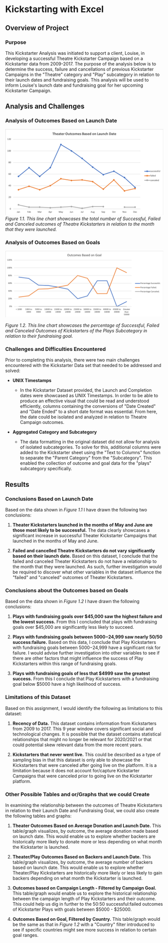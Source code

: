 # Kickstarting with Excel

## Overview of Project

### Purpose

This Kickstarter Analysis was initiated to support a client, Louise, in developing a successful Theatre Kickstarter Campaign based on a Kickstarter data from 2009-2017. The purpose of the analysis below is to determine the success, failure and cancellations of previous Kickstarter Campaigns in the "Theatre" category and "Play" subcategory in relation to their launch dates and fundraising goals. This analysis will be used to inform Louise's launch date and fundraising goal for her upcoming Kickstarter Campaign. 

## Analysis and Challenges

### Analysis of Outcomes Based on Launch Date

![](https://github.com/hollyouellette/kickstarter-analysis/blob/main/Resources/Theater_Outcomes_vs_Launch.png?raw=true)
_Figure 1.1. This line chart showcases the total number of Successful, Failed and Canceled outcomes of Theatre Kickstarters in relation to the month that they were launched._

### Analysis of Outcomes Based on Goals

![](https://github.com/hollyouellette/kickstarter-analysis/blob/main/Resources/Outcomes_vs_Goals.png?raw=true)

_Figure 1.2. This line chart showcases the percentage of Successful, Failed and Canceled Outcomes of Kickstarters of the Plays Subcategory in relation to their fundraising goal._

### Challenges and Difficulties Encountered

Prior to completing this analysis, there were two main challenges encountered with the Kickstarter Data set that needed to be addressed and solved:

* **UNIX Timestamps**

  * In the Kickstarter Dataset provided, the Launch and Completion dates were showcased as UNIX Timestamps. In order to be able to produce an effective visual that could be read and understood efficiently, columns containing the conversions of "Date Created" and "Date Ended" to a short date format was essential. From here, the date could be isolated and analyzed in relation to Theatre Campaign outcomes.

* **Aggregated Category and Subcategory**

  * The data formatting in the original dataset did not allow for analysis of isolated subcategories. To solve for this, additional columns were added to the Kickstarter sheet using the "Text to Columns" function to separate the "Parent Category" from the "Subcategory". This enabled the collection of outcome and goal data for the "plays" subcategory specifically. 

## Results

### Conclusions Based on Launch Date

Based on the data shown in _Figure 1.1_ I have drawn the following two conclusions:

  1. **Theater Kickstarters launched in the months of May and June are those most likely to be successful.** The data clearly showcases a significant increase in successful Theater Kickstarter Campaigns that launched in the months of May and June. 
  
  2. **Failed and cancelled Theatre Kickstarters do not vary significantly based on their launch date.** Based on this dataset, I conclude that the failed and canceled Theater Kickstarters do not have a relationship to the month that they were launched. As such, further investigation would be required to discover what other variables in the dataset influence the "failed" and "canceled" outcomes of Theater Kickstarters. 

### Conclusions about the Outcomes based on Goals

Based on the data shown in _Figure 1.2_ I have drawn the following conclusions:

 1. **Plays with fundraising goals over $45,000 saw the highest failure and the lowest success.** From this I concluded that plays with fundraising goals over $45,000 are significantly less likely to succeed.  
 
 2. **Plays with fundraising goals between $5000-$24,999 saw nearly 50/50 success:failure.** Based on this data, I conclude that Play Kickstarters with fundraising goals between $5000-$24,999 have a significant risk for failure. I would advise further investigation into other variables to see if there are other factors that might influence the success of Play Kickstarters within this range of fundraising goals. 
 
 3. **Plays with fundraising goals of less that $4999 saw the greatest success.** From this I conclude that Play Kickstarters with a fundraising goal below $5000 have a high likelihood of success.

### Limitations of this Dataset

Based on this assignment, I would identify the following as limitations to this dataset:

 1. **Recency of Data.**
   This dataset contains information from Kickstarters from 2009 to 2017. This 9 year window covers significant social and technological changes. It is possible that the dataset contains statistical relationships that might no longer be relevant for 2020/2021 or that could potential skew relevant data from the more recent years.
   
 2. **Kickstarters that never went live.**
   This could be described as a type of sampling bias in that this dataset is only able to showcase the Kickstarters that were canceled after going live on the platform. It is a limitation because it does not account for/capture Kickstarter Campaigns that were canceled prior to going live on the Kickstarter platform.

### Other Possible Tables and or/Graphs that we could Create

In examining the relationship between the outcomes of Theatre Kickstarters in relation to their Launch Date and Fundraising Goal, we could also create the following tables and graphs:

1. **Theater Outcomes Based on Average Donation and Launch Date.**
 This table/graph visualizes, by outcome, the average donation made based on launch date. This would enable us to explore whether backers are historically more likely to donate more or less depending on what month the Kickstarter is launched.
 
2. **Theater/Play Outcomes Based on Backers and Launch Date.** 
 This table/graph visualizes, by outcome, the average number of backers based on launch date. This would enable us to explore whether Theater/Play Kickstarters are historically more likely or less likely to gain backers depending on what month the Kickstarter is launched.
 
3. **Outcomes based on Campaign Length - Filtered by Campaign Goal.**
 This table/graph would enable us to explore the historical relationship between the campaign length of Play Kickstarters and their outcome. This could help us dig in further to the 50:50 successful:failed outcomes of Kickstarter Plays with goals between $5000 - $25000. 
 
4. **Outcomes Based on Goal, Filtered by Country.**
 This table/graph would be the same as that in _Figure 1.2_ with a "Country" filter introduced to see if specific countries might see more success in relation to certain goal ranges.

